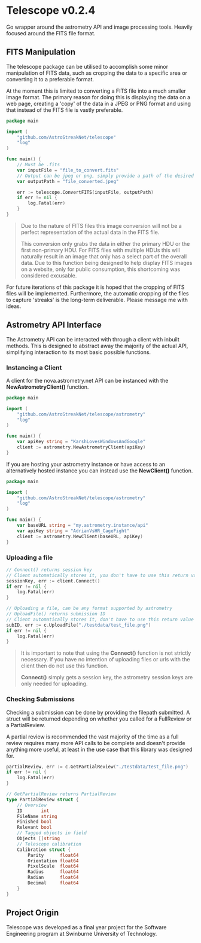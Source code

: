 # Telescope v0.2.4

Go wrapper around the astrometry API and image processing tools. Heavily focused around the FITS file format.

## FITS Manipulation

The telescope package can be utilised to accomplish some minor
manipulation of FITS data, such as cropping the data to a specific area
or converting it to a preferable format.

At the moment this is limited to converting a FITS file into a much smaller image format. 
The primary reason for doing this is displaying the data on a web page, creating
a 'copy' of the data in a JPEG or PNG format and using that instead of the FITS file
is vastly preferable.

```go
package main

import (
	"github.com/AstroStreakNet/telescope"
	"log"
)

func main() {
	// Must be .fits
	var inputFile = "file_to_convert.fits"
	// Output can be jpeg or png, simply provide a path of the desired type
	var outputPath = "file_converted.jpeg"

	err := telescope.ConvertFITS(inputFile, outputPath)
	if err != nil {
		log.Fatal(err)
	}
}
```

> Due to the nature of FITS files this image conversion will not be a perfect representation
of the actual data in the FITS file. 
> 
> This conversion only grabs the data in either the primary HDU or the first non-primary HDU. 
> For FITS files with multiple HDUs this will naturally result in an image that only has a select part of the overall data. 
> Due to this function being designed to help display FITS images on a website, only for public consumption, 
> this shortcoming was considered excusable.

For future iterations of this package it is hoped that the cropping of FITS files will be
implemented. Furthermore, the automatic cropping of the files to capture 'streaks' is the long-term
deliverable. Please message me with ideas.

## Astrometry API Interface

The Astrometry API can be interacted with through a 
client with inbuilt methods. This is designed to 
abstract away the majority of the actual API, simplifying
interaction to its most basic possible functions.

### Instancing a Client

A client for the nova.astrometry.net API can be instanced
with the **NewAstrometryClient()** function.

```go
package main

import (
	"github.com/AstroStreakNet/telescope/astrometry"
	"log"
)

func main() {
	var apiKey string = "KarshLovesWindowsAndGoogle"
	client := astrometry.NewAstrometryClient(apiKey)
}
```

If you are hosting your astrometry instance or have access to 
an alternatively hosted instance you can instead use the **NewClient()**
function.

```go
package main

import (
	"github.com/AstroStreakNet/telescope/astrometry"
	"log"
)

func main() {
	var baseURL string = "my.astrometry.instance/api"
	var apiKey string = "AdrianVsHR_CageFight"
	client := astrometry.NewClient(baseURL, apiKey)
}
```

### Uploading a file

```go
// Connect() returns session key
// Client automatically stores it, you don't have to use this return value
sessionKey, err := client.Connect()
if err != nil {
    log.Fatal(err)
}

// Uploading a file, can be any format supported by astrometry
// UploadFile() returns submission ID
// Client automatically stores it, don't have to use this return value
subID, err := c.UploadFile("./testdata/test_file.png")
if err != nil {
	log.Fatal(err)
}
```

> It is important to note that using the **Connect()** function is not strictly necessary.
> If you have no intention of uploading files or urls with the client then do not use this function.
>
> **Connect()** simply gets a session key, the astrometry session keys are only needed for uploading.

### Checking Submissions

Checking a submission can be done by providing the filepath submitted.
A struct will be returned depending on whether you called for a FullReview or
a PartialReview.

A partial review is recommended the vast majority of the time as a full review requires
many more API calls to be complete and doesn't provide anything more useful, at least in the
use case that this library was designed for.

```go
partialReview, err := c.GetPartialReview("./testdata/test_file.png")
if err != nil {
	log.Fatal(err)
}
```

```go
// GetPartialReview returns PartialReview
type PartialReview struct {
    // Overview
    ID       int
    FileName string
    Finished bool
    Relevant bool
    // Tagged objects in field
    Objects []string
    // Telescope calibration
    Calibration struct {
        Parity      float64
        Orientation float64
        PixelScale  float64
        Radius      float64
        Radian      float64
        Decimal     float64
    }
}
```

## Project Origin

Telescope was developed as a final year project for the Software Engineering
program at Swinburne University of Technology. 
